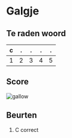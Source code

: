 # Galgje

## Te raden woord

|c|.|.|.|.|
|-|-|-|-|-|
|1|2|3|4|5|

## Score
![gallow](./images/2.png)

## Beurten
1. C correct